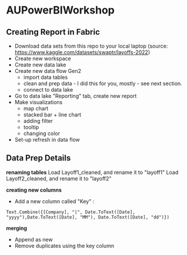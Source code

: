 # AUPowerBIWorkshop

## Creating Report in Fabric
- Download data sets from this repo to your local laptop (source: https://www.kaggle.com/datasets/swaptr/layoffs-2022)
- Create new workspace
- Create new data lake
- Create new data flow Gen2
  - import data tables
  - clean and prep data - I did this for you, mostly - see next section. 
  - connect to data lake
- Go to data lake "Reporting" tab, create new report
- Make visualizations
    - map chart
    - stacked bar + line chart
    - adding filter
    - tooltip
    - changing color
- Set-up refresh in data flow

## Data Prep Details
**renaming tables**
Load Layoff1_cleaned, and rename it to "layoff1"
Load Layoff2_cleaned, and rename it to "layoff2"

**creating new columns**
- Add a new column called "Key" : 
  
`Text.Combine({[Company], "|", Date.ToText([Date], "yyyy"),Date.ToText([Date], "MM"), Date.ToText([Date], "dd")})`

**merging**
- Append as new
- Remove duplicates using the key column


